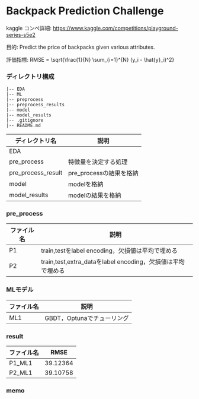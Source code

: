 # Backpack Prediction Challenge

kaggle コンペ詳細: https://www.kaggle.com/competitions/playground-series-s5e2

目的: Predict the price of backpacks given various attributes.

評価指標: RMSE = \sqrt{\frac{1}{N} \sum_{i=1}^{N} (y_i - \hat{y}_i)^2}

### ディレクトリ構成
```
|-- EDA
|-- ML
|-- preprocess
|-- preprocess_results
|-- model
|-- model_results
|-- .gitignore
|-- README.md
```

|ディレクトリ名|説明|
|---|---|
|EDA|
|pre_process|特徴量を決定する処理|
|pre_process_result|pre_processの結果を格納|
|model|modelを格納|
|model_results|modelの結果を格納|

### pre_process
|ファイル名|説明|
|---|---|
|P1|train,testをlabel encoding，欠損値は平均で埋める|
|P2|train,test,extra_dataをlabel encoding，欠損値は平均で埋める|


### MLモデル
|ファイル名|説明|
|---|---|
|ML1|GBDT，Optunaでチューリング|


### result 
|ファイル名|RMSE|
|---|---|
|P1_ML1|39.12364|
|P2_ML1|39.10758|

### memo

